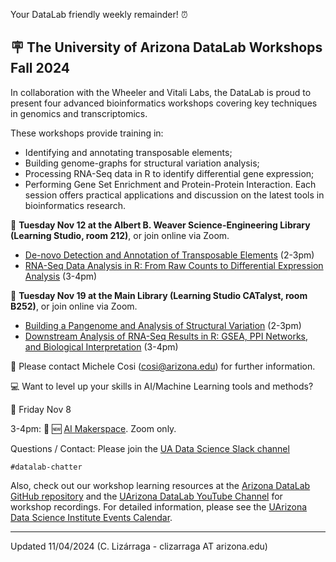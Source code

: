
Your DataLab friendly weekly remainder! :alarm_clock:

## :placard: The University of Arizona DataLab Workshops Fall 2024

In collaboration with the Wheeler and Vitali Labs, the DataLab is proud to present four advanced bioinformatics workshops covering key techniques in genomics and transcriptomics.

These workshops provide training in:
- Identifying and annotating transposable elements;
- Building genome-graphs for structural variation analysis;
- Processing RNA-Seq data in R to identify differential gene expression;
- Performing Gene Set Enrichment and Protein-Protein Interaction.
Each session offers practical applications and discussion on the latest tools in bioinformatics research.

:pushpin: **Tuesday Nov 12 at the Albert B. Weaver Science-Engineering Library (Learning Studio, room 212)**, or join online via Zoom.

* [De-novo Detection and Annotation of Transposable Elements](https://datascience.arizona.edu/events/de-novo-detection-and-annotation-transposable-elements) (2-3pm)
* [RNA-Seq Data Analysis in R: From Raw Counts to Differential Expression Analysis](https://datascience.arizona.edu/events/rna-seq-data-analysis-r-raw-counts-differential-expression-analysis) (3-4pm) 

:pushpin: **Tuesday Nov 19 at the Main Library (Learning Studio CATalyst, room B252)**, or join online via Zoom.

* [Building a Pangenome and Analysis of Structural Variation](https://datascience.arizona.edu/events/building-pangenome-and-analysis-structural-variation) (2-3pm) 
* [Downstream Analysis of RNA-Seq Results in R: GSEA, PPI Networks, and Biological Interpretation](https://datascience.arizona.edu/events/downstream-analysis-rna-seq-results-r-gsea-ppi-networks-and-biological-interpretation) (3-4pm)

:email:  Please contact Michele Cosi (cosi@arizona.edu) for further information.

:computer: Want to level up your skills in AI/Machine Learning tools and methods?

:pushpin: Friday Nov 8

3-4pm: :round_pushpin: :new: [AI Makerspace](https://www.datascience.arizona.edu/education/u-datalab/ai-makerspace). Zoom only.

Questions / Contact: Please join the [UA Data Science Slack channel](https://uadatascience.slack.com/#datalab-chatter)
```
#datalab-chatter
```

Also, check out our workshop learning resources at the [Arizona DataLab GitHub repository](https://ua-datalab.github.io/) and the [UArizona DataLab YouTube Channel](https://www.youtube.com/@UArizonaDataLab/playlists) for workshop recordings. For detailed information, please see the [UArizona Data Science Institute Events Calendar](https://www.datascience.arizona.edu/calendar).

***

Updated 11/04/2024 (C. Lizárraga - clizarraga AT arizona.edu)

